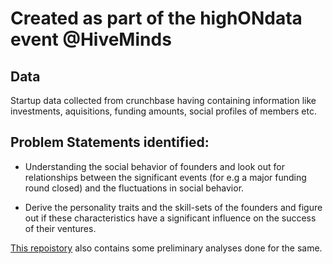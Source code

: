 # Created as part of the highONdata event @HiveMinds

## Data
Startup data collected from crunchbase having containing information like investments, aquisitions, funding amounts,
social profiles of members etc.

## Problem Statements identified:

* Understanding the social behavior of founders and look out for relationships between the significant events (for e.g a major funding round closed) and the fluctuations in social behavior.

* Derive the personality traits and the skill-sets of the founders and figure out if these characteristics have a significant influence on the success of their ventures.

[This repoistory](https://github.com/anubhavchaturvedi/DataHack) also contains some preliminary analyses done for the same.
